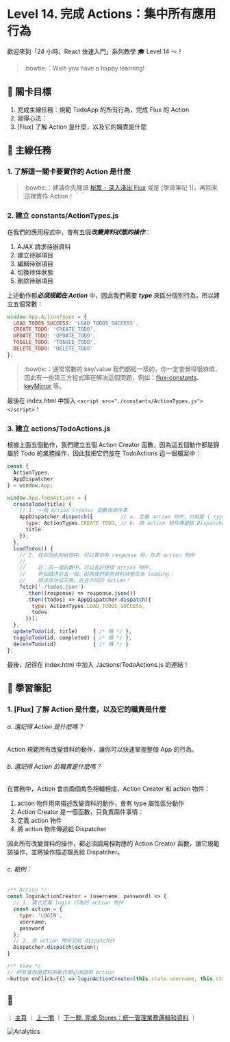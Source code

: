 # Level 14. 完成 Actions：集中所有應用行為

歡迎來到「24 小時，React 快速入門」系列教學 :mortar_board: Level 14 ～！
> :bowtie:：Wish you have a happy learning!


## :checkered_flag: 關卡目標

1. 完成主線任務：規範 TodoApp 的所有行為，完成 Flux 的 Action
2. 習得心法：
  1. [Flux] 了解 Action 是什麼，以及它的職責是什麼


## :triangular_flag_on_post: 主線任務

### 1. 了解這一關卡要實作的 Action 是什麼

> :bowtie:：建議你先閱讀 [秘笈 - 深入淺出 Flux](https://medium.com/p/44a48c320e11) 或是 [學習筆記 1]，再回來這裡實作 Action！＾＾

### 2. 建立 constants/ActionTypes.js

在我們的應用程式中，會有五個***改變資料狀態的操作***：

1. AJAX 請求待辦資料
2. 建立待辦項目
3. 編輯待辦項目
4. 切換待伴狀態
5. 刪除待辦項目

上述動作都***必須規範在 Action*** 中，因此我們需要 ***type*** 來區分個別行為，所以建立五個常數：

```js
window.App.ActionTypes = {
  LOAD_TODOS_SUCCESS: 'LOAD_TODOS_SUCCESS',
  CREATE_TODO: 'CREATE_TODO',
  UPDATE_TODO: 'UPDATE_TODO',
  TOGGLE_TODO: 'TOGGLE_TODO',
  DELETE_TODO: 'DELETE_TODO'
};
```

> :bowtie:：通常常數的 key/value 我們都給一樣的，你一定會覺得很麻煩，因此有一些第三方程式庫在解決這個問題，例如：[flux-constants](https://github.com/boichee/flux-constants)、[keyMirror](https://github.com/STRML/keyMirror) 等。

最後在 index.html 中加入 `<script src="./constants/ActionTypes.js"></script>`！

### 3. 建立 actions/TodoActions.js

根據上面五個動作，我們建立五個 Action Creator 函數，因為這五個動作都是歸屬於 Todo 的業務操作，因此我把它們放在 TodoActions 這一個檔案中：

```js
const {
  ActionTypes,
  AppDispatcher
} = window.App;

window.App.TodoActions = {
  createTodo(title) {
    // 1. 一個 Action Creator 函數做兩件事
    AppDispatcher.dispatch({         // a. 定義 action 物件，也就是 { type: ..., title: ... }
      type: ActionTypes.CREATE_TODO, // b. 將 action 物件傳遞給 Dispatcher，這裡用 .dispatch() 將 action 丟給 Dispacther
      title
    });
  },
  loadTodos() {
    // 2. 在非同步的狀態中，可以等待有 response 時，在丟 action 物件
    //
    //    註：同一個函數中，可以丟好幾個 action 物件，
    //    例如請求前丟一個，因為我們要將資料狀態改為 loading；
    //    請求成功或失敗，各丟不同的 action！
    fetch('./todos.json')
      .then((response) => response.json())
      .then((todos) => AppDispatcher.dispatch({
        type: ActionTypes.LOAD_TODOS_SUCCESS,
        todos
      }));
  },
  updateTodo(id, title)     { /* 略 */ },
  toggleTodo(id, completed) { /* 略 */ },
  deleteTodo(id)            { /* 略 */ }
};
```

最後，記得在 index.html 中加入 ./actions/TodoActions.js 的連結！


## :book: 學習筆記

### 1. [Flux] 了解 Action 是什麼，以及它的職責是什麼

###### a. 還記得 Action 是什麼嗎？

Action 規範所有改變資料的動作，讓你可以快速掌握整個 App 的行為。

###### b. 還記得 Action 的職責是什麼嗎？

在實務中，Action 會由兩個角色相輔相成，Action Creator 和 action 物件：

1. action 物件用來描述改變資料的動作，會有 type 屬性區分動作
2. Action Creator 是一個函數，只負責兩件事情：
  1. 定義 action 物件
  2. 將 action 物件傳遞給 Dispatcher

因此所有改變資料的操作，都必須調用相對應的 Action Creator 函數，讓它規範該操作，並將操作描述檔丟給 Dispatcher。

###### c. 範例：

```js
/** Action */
const loginActionCreator = (username, password) => {
  // 1. 建立定義 login 行為的 action 物件
  const action = {
    type: 'LOGIN',
    username,
    password
  };
  // 2. 將 action 物件交給 dispatcher
  Dispatcher.dispatch(action);
}

/** View */
// 所有會改變資料的動作都必須調用 Action
<button onClick={() => loginActionCreator(this.state.username, this.state.password)}>login</button>
```


## :rocket:

｜ [主頁](../../../) ｜ [上一關](../level-13_flux-dispatcher) ｜ [下一關. 完成 Stores：統一管理業務邏輯和資料](../level-15_flux-stores) ｜


![Analytics](https://shining-ga-beacon.appspot.com/UA-77436651-1/level-14_flux-actions?pixel)
